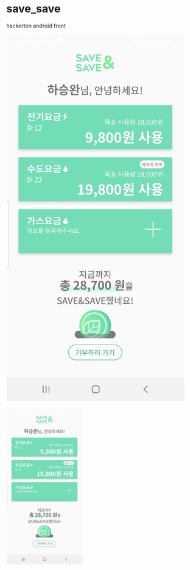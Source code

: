 # save_save
hackerton android front


![KakaoTalk_20190606_222348859](./KakaoTalk_20190606_222348859.jpg)
<div>
  <img width="200px" src="./KakaoTalk_20190606_222348859.jpg"/>
</div>
